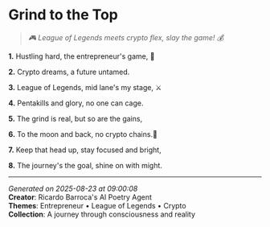 # Grind to the Top

> *🎮 League of Legends meets crypto flex, slay the game! 💰*

**1.** Hustling hard, the entrepreneur's game, 💼


**2.** Crypto dreams, a future untamed.


**3.** League of Legends, mid lane's my stage, ⚔️


**4.** Pentakills and glory, no one can cage.


**5.** The grind is real, but so are the gains,


**6.** To the moon and back, no crypto chains.🚀


**7.** Keep that head up, stay focused and bright,


**8.** The journey's the goal, shine on with might.



---

*Generated on 2025-08-23 at 09:00:08*  
**Creator**: Ricardo Barroca's AI Poetry Agent  
**Themes**: Entrepreneur • League of Legends • Crypto  
**Collection**: A journey through consciousness and reality